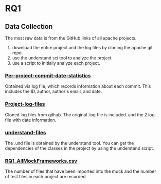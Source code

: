 # RQ1
## Data Collection

The most raw data is from the GitHub links of all apache projects.
1. download the entire project and the log files by cloning the apache git repo.
2. use the understand sci tool to analyze the project.
3. use a script to initially analyze each project.

### [Per-project-commit-date-statistics](../RQ1/Per-project-commit-date-statistics)

Obtained via log file, which records information about each commit. This includes the ID, author, author's email, and date.

### [Project-log-files](../RQ1/Project-log-files)

Cloned log files from github. The original .log file is included. and the 2.log file with date information.

### [understand-files](../RQ1/understand-files)

The .und file is obtained by the understand tool. You can get the dependencies of the classes in the project by using the understand script.


### [RQ1_AllMockFrameworks.csv](../RQ1/RQ1_AllMockFrameworks.csv)

The number of files that have been imported into the mock and the number of test files in each project are recorded.
